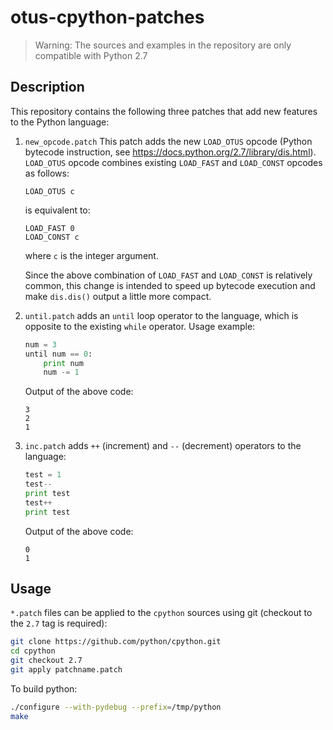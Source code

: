 # otus-cpython-patches
> Warning: The sources and examples in the repository are only compatible with Python 2.7

## Description
This repository contains the following three patches that add new features 
to the Python language:

1. ``new_opcode.patch``
    This patch adds the new ``LOAD_OTUS`` opcode (Python bytecode instruction, see https://docs.python.org/2.7/library/dis.html). 
    ``LOAD_OTUS`` opcode combines existing ``LOAD_FAST`` and ``LOAD_CONST`` opcodes as follows:

    ```
    LOAD_OTUS c
    ```
    is equivalent to:
    ```
    LOAD_FAST 0
    LOAD_CONST c
    ```
    where ``c`` is the integer argument.
    
    Since the above combination of ``LOAD_FAST`` and ``LOAD_CONST`` is relatively common, this change is intended
    to speed up bytecode execution and make ``dis.dis()`` output a little more compact.

2. ``until.patch`` adds an ``until`` loop operator to the language, which is opposite to the existing ``while`` operator. 
    Usage example:

    ```Python
    num = 3
    until num == 0:
        print num
        num -= 1
    ```
    Output of the above code:
    ```
    3
    2
    1
    ```
    
3. ``inc.patch`` adds ``++`` (increment) and ``--`` (decrement) operators to the language:

    ```python
    test = 1
    test--
    print test
    test++
    print test
    ```
    Output of the above code:
    ```
    0
    1
    ```
## Usage

``*.patch`` files can be applied to the ``cpython`` sources using git (checkout to the ``2.7`` tag is required):

```bash
git clone https://github.com/python/cpython.git 
cd cpython 
git checkout 2.7 
git apply patchname.patch
```

To build python:

```bash
./configure --with-pydebug --prefix=/tmp/python 
make
```
